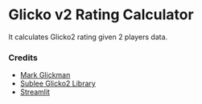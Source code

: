 # Glicko v2 Rating Calculator

It calculates Glicko2 rating given 2 players data.

### Credits
* [Mark Glickman](http://www.glicko.net/glicko.html)  
* [Sublee Glicko2 Library](https://github.com/sublee/glicko2)  
* [Streamlit](https://streamlit.io/)
